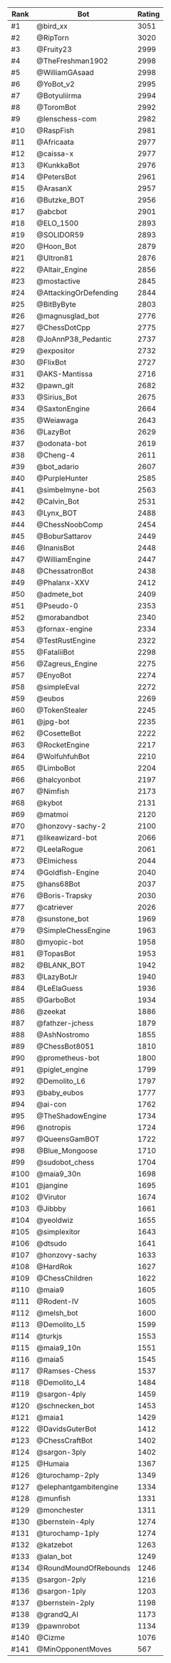 Rank|Bot|Rating
---|---|---
#1|@bird_xx|3051
#2|@RipTorn|3020
#3|@Fruity23|2999
#4|@TheFreshman1902|2998
#5|@WilliamGAsaad|2998
#6|@YoBot_v2|2995
#7|@Botyuliirma|2994
#8|@ToromBot|2992
#9|@lenschess-com|2982
#10|@RaspFish|2981
#11|@Africaata|2977
#12|@caissa-x|2977
#13|@KunkkaBot|2976
#14|@PetersBot|2961
#15|@ArasanX|2957
#16|@Butzke_BOT|2956
#17|@abcbot|2901
#18|@ELO_1500|2893
#19|@SOLIDOR59|2893
#20|@Hoon_Bot|2879
#21|@Ultron81|2876
#22|@Altair_Engine|2856
#23|@mostactive|2845
#24|@AttackingOrDefending|2844
#25|@BitByByte|2803
#26|@magnusglad_bot|2776
#27|@ChessDotCpp|2775
#28|@JoAnnP38_Pedantic|2737
#29|@expositor|2732
#30|@FlixBot|2727
#31|@AKS-Mantissa|2716
#32|@pawn_git|2682
#33|@Sirius_Bot|2675
#34|@SaxtonEngine|2664
#35|@Weiawaga|2643
#36|@LazyBot|2629
#37|@odonata-bot|2619
#38|@Cheng-4|2611
#39|@bot_adario|2607
#40|@PurpleHunter|2585
#41|@simbelmyne-bot|2563
#42|@Calvin_Bot|2531
#43|@Lynx_BOT|2488
#44|@ChessNoobComp|2454
#45|@BoburSattarov|2449
#46|@InanisBot|2448
#47|@WilliamEngine|2447
#48|@ChessatronBot|2438
#49|@Phalanx-XXV|2412
#50|@admete_bot|2409
#51|@Pseudo-0|2353
#52|@morabandbot|2340
#53|@fornax-engine|2334
#54|@TestRustEngine|2322
#55|@FataliiBot|2298
#56|@Zagreus_Engine|2275
#57|@EnyoBot|2274
#58|@simpleEval|2272
#59|@eubos|2269
#60|@TokenStealer|2245
#61|@jpg-bot|2235
#62|@CosetteBot|2222
#63|@RocketEngine|2217
#64|@WolfuhfuhBot|2210
#65|@LimboBot|2204
#66|@halcyonbot|2197
#67|@Nimfish|2173
#68|@kybot|2131
#69|@matmoi|2120
#70|@honzovy-sachy-2|2100
#71|@likeawizard-bot|2066
#72|@LeelaRogue|2061
#73|@Elmichess|2044
#74|@Goldfish-Engine|2040
#75|@hans68Bot|2037
#76|@Boris-Trapsky|2030
#77|@catriever|2026
#78|@sunstone_bot|1969
#79|@SimpleChessEngine|1963
#80|@myopic-bot|1958
#81|@TopasBot|1953
#82|@BLANK_BOT|1942
#83|@LazyBotJr|1940
#84|@LeElaGuess|1936
#85|@GarboBot|1934
#86|@zeekat|1886
#87|@fathzer-jchess|1879
#88|@AshNostromo|1855
#89|@ChessBot8051|1810
#90|@prometheus-bot|1800
#91|@piglet_engine|1799
#92|@Demolito_L6|1797
#93|@baby_eubos|1777
#94|@ai-con|1762
#95|@TheShadowEngine|1734
#96|@notropis|1724
#97|@QueensGamBOT|1722
#98|@Blue_Mongoose|1710
#99|@sudobot_chess|1704
#100|@maia9_30n|1698
#101|@jangine|1695
#102|@Virutor|1674
#103|@Jibbby|1661
#104|@yeoldwiz|1655
#105|@simplexitor|1643
#106|@dtsudo|1641
#107|@honzovy-sachy|1633
#108|@HardRok|1627
#109|@ChessChildren|1622
#110|@maia9|1605
#111|@Rodent-IV|1605
#112|@melsh_bot|1600
#113|@Demolito_L5|1599
#114|@turkjs|1553
#115|@maia9_10n|1551
#116|@maia5|1545
#117|@Ramses-Chess|1537
#118|@Demolito_L4|1484
#119|@sargon-4ply|1459
#120|@schnecken_bot|1453
#121|@maia1|1429
#122|@DavidsGuterBot|1412
#123|@ChessCraftBot|1402
#124|@sargon-3ply|1402
#125|@Humaia|1367
#126|@turochamp-2ply|1349
#127|@elephantgambitengine|1334
#128|@munfish|1331
#129|@monchester|1311
#130|@bernstein-4ply|1274
#131|@turochamp-1ply|1274
#132|@katzebot|1263
#133|@alan_bot|1249
#134|@RoundMoundOfRebounds|1246
#135|@sargon-2ply|1216
#136|@sargon-1ply|1203
#137|@bernstein-2ply|1198
#138|@grandQ_AI|1173
#139|@pawnrobot|1134
#140|@Cizme|1076
#141|@MinOpponentMoves|567
